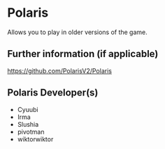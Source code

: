 # Polaris

Allows you to play in older versions of the game.

## Further information (if applicable)

https://github.com/PolarisV2/Polaris

## Polaris Developer(s)

 * Cyuubi
 * Irma
 * Slushia
 * pivotman
 * wiktorwiktor